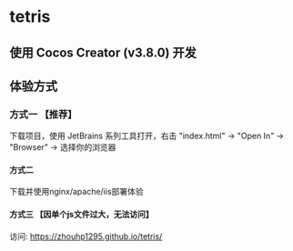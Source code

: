 # tetris

## 使用 Cocos Creator (v3.8.0) 开发

## 体验方式

### 方式一 【推荐】

下载项目，使用 JetBrains 系列工具打开，右击 "index.html" -> "Open In" -> "Browser" -> 选择你的浏览器


#### 方式二

下载并使用nginx/apache/iis部署体验

#### 方式三 【因单个js文件过大，无法访问】

访问: https://zhouhp1295.github.io/tetris/
